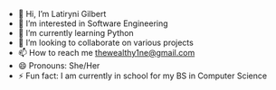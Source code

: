 - 👋 Hi, I’m Latiryni Gilbert
- 👀 I’m interested in Software Engineering
- 🌱 I’m currently learning Python
- 💞️ I’m looking to collaborate on various projects
- 📫 How to reach me thewealthy1ne@gmail.com
- 😄 Pronouns: She/Her
- ⚡ Fun fact: I am currently in school for my BS in Computer Science

<!---
Softeeng/Softeeng is a ✨ special ✨ repository because its `README.md` (this file) appears on your GitHub profile.
You can click the Preview link to take a look at your changes.
--->
